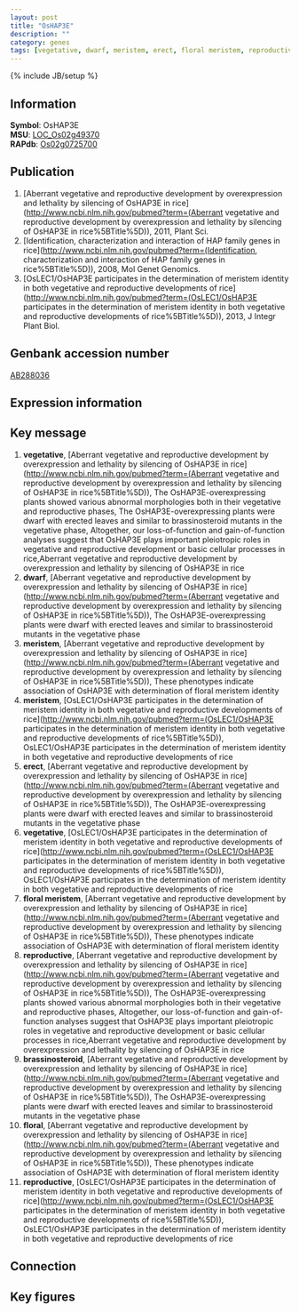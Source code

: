 ```yaml
---
layout: post
title: "OsHAP3E"
description: ""
category: genes
tags: [vegetative, dwarf, meristem, erect, floral meristem, reproductive, brassinosteroid, floral, Gene]
---
```

{% include JB/setup %}

## Information
__Symbol__: OsHAP3E  
__MSU__: [LOC_Os02g49370](http://rice.plantbiology.msu.edu/cgi-bin/ORF_infopage.cgi?orf=LOC_Os02g49370)  
__RAPdb__: [Os02g0725700](http://rapdb.dna.affrc.go.jp/viewer/gbrowse_details/irgsp1?name=Os02g0725700)  

## Publication
1. [Aberrant vegetative and reproductive development by overexpression and lethality by silencing of OsHAP3E in rice](http://www.ncbi.nlm.nih.gov/pubmed?term=(Aberrant vegetative and reproductive development by overexpression and lethality by silencing of OsHAP3E in rice%5BTitle%5D)), 2011, Plant Sci.
2. [Identification, characterization and interaction of HAP family genes in rice](http://www.ncbi.nlm.nih.gov/pubmed?term=(Identification, characterization and interaction of HAP family genes in rice%5BTitle%5D)), 2008, Mol Genet Genomics.
3. [OsLEC1/OsHAP3E participates in the determination of meristem identity in both vegetative and reproductive developments of rice](http://www.ncbi.nlm.nih.gov/pubmed?term=(OsLEC1/OsHAP3E participates in the determination of meristem identity in both vegetative and reproductive developments of rice%5BTitle%5D)), 2013, J Integr Plant Biol.

## Genbank accession number
[AB288036](http://www.ncbi.nlm.nih.gov/nuccore/AB288036)

## Expression information

## Key message
1. __vegetative__, [Aberrant vegetative and reproductive development by overexpression and lethality by silencing of OsHAP3E in rice](http://www.ncbi.nlm.nih.gov/pubmed?term=(Aberrant vegetative and reproductive development by overexpression and lethality by silencing of OsHAP3E in rice%5BTitle%5D)),  The OsHAP3E-overexpressing plants showed various abnormal morphologies both in their vegetative and reproductive phases, The OsHAP3E-overexpressing plants were dwarf with erected leaves and similar to brassinosteroid mutants in the vegetative phase, Altogether, our loss-of-function and gain-of-function analyses suggest that OsHAP3E plays important pleiotropic roles in vegetative and reproductive development or basic cellular processes in rice,Aberrant vegetative and reproductive development by overexpression and lethality by silencing of OsHAP3E in rice
2. __dwarf__, [Aberrant vegetative and reproductive development by overexpression and lethality by silencing of OsHAP3E in rice](http://www.ncbi.nlm.nih.gov/pubmed?term=(Aberrant vegetative and reproductive development by overexpression and lethality by silencing of OsHAP3E in rice%5BTitle%5D)),  The OsHAP3E-overexpressing plants were dwarf with erected leaves and similar to brassinosteroid mutants in the vegetative phase
3. __meristem__, [Aberrant vegetative and reproductive development by overexpression and lethality by silencing of OsHAP3E in rice](http://www.ncbi.nlm.nih.gov/pubmed?term=(Aberrant vegetative and reproductive development by overexpression and lethality by silencing of OsHAP3E in rice%5BTitle%5D)),  These phenotypes indicate association of OsHAP3E with determination of floral meristem identity
4. __meristem__, [OsLEC1/OsHAP3E participates in the determination of meristem identity in both vegetative and reproductive developments of rice](http://www.ncbi.nlm.nih.gov/pubmed?term=(OsLEC1/OsHAP3E participates in the determination of meristem identity in both vegetative and reproductive developments of rice%5BTitle%5D)), OsLEC1/OsHAP3E participates in the determination of meristem identity in both vegetative and reproductive developments of rice
5. __erect__, [Aberrant vegetative and reproductive development by overexpression and lethality by silencing of OsHAP3E in rice](http://www.ncbi.nlm.nih.gov/pubmed?term=(Aberrant vegetative and reproductive development by overexpression and lethality by silencing of OsHAP3E in rice%5BTitle%5D)),  The OsHAP3E-overexpressing plants were dwarf with erected leaves and similar to brassinosteroid mutants in the vegetative phase
6. __vegetative__, [OsLEC1/OsHAP3E participates in the determination of meristem identity in both vegetative and reproductive developments of rice](http://www.ncbi.nlm.nih.gov/pubmed?term=(OsLEC1/OsHAP3E participates in the determination of meristem identity in both vegetative and reproductive developments of rice%5BTitle%5D)), OsLEC1/OsHAP3E participates in the determination of meristem identity in both vegetative and reproductive developments of rice
7. __floral meristem__, [Aberrant vegetative and reproductive development by overexpression and lethality by silencing of OsHAP3E in rice](http://www.ncbi.nlm.nih.gov/pubmed?term=(Aberrant vegetative and reproductive development by overexpression and lethality by silencing of OsHAP3E in rice%5BTitle%5D)),  These phenotypes indicate association of OsHAP3E with determination of floral meristem identity
8. __reproductive__, [Aberrant vegetative and reproductive development by overexpression and lethality by silencing of OsHAP3E in rice](http://www.ncbi.nlm.nih.gov/pubmed?term=(Aberrant vegetative and reproductive development by overexpression and lethality by silencing of OsHAP3E in rice%5BTitle%5D)),  The OsHAP3E-overexpressing plants showed various abnormal morphologies both in their vegetative and reproductive phases, Altogether, our loss-of-function and gain-of-function analyses suggest that OsHAP3E plays important pleiotropic roles in vegetative and reproductive development or basic cellular processes in rice,Aberrant vegetative and reproductive development by overexpression and lethality by silencing of OsHAP3E in rice
9. __brassinosteroid__, [Aberrant vegetative and reproductive development by overexpression and lethality by silencing of OsHAP3E in rice](http://www.ncbi.nlm.nih.gov/pubmed?term=(Aberrant vegetative and reproductive development by overexpression and lethality by silencing of OsHAP3E in rice%5BTitle%5D)),  The OsHAP3E-overexpressing plants were dwarf with erected leaves and similar to brassinosteroid mutants in the vegetative phase
10. __floral__, [Aberrant vegetative and reproductive development by overexpression and lethality by silencing of OsHAP3E in rice](http://www.ncbi.nlm.nih.gov/pubmed?term=(Aberrant vegetative and reproductive development by overexpression and lethality by silencing of OsHAP3E in rice%5BTitle%5D)),  These phenotypes indicate association of OsHAP3E with determination of floral meristem identity
11. __reproductive__, [OsLEC1/OsHAP3E participates in the determination of meristem identity in both vegetative and reproductive developments of rice](http://www.ncbi.nlm.nih.gov/pubmed?term=(OsLEC1/OsHAP3E participates in the determination of meristem identity in both vegetative and reproductive developments of rice%5BTitle%5D)), OsLEC1/OsHAP3E participates in the determination of meristem identity in both vegetative and reproductive developments of rice

## Connection

## Key figures



